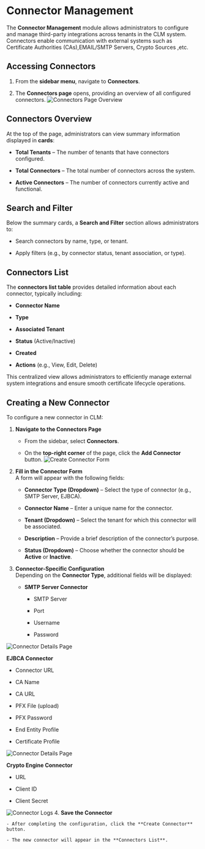 # Connector Management

The **Connector Management** module allows administrators to configure and manage third-party integrations across tenants in the CLM system. Connectors enable communication with external systems such as Certificate Authorities (CAs),EMAIL/SMTP Servers, Crypto Sources ,etc.

## Accessing Connectors
1. From the **sidebar menu**, navigate to **Connectors**.
    
2. The **Connectors page** opens, providing an overview of all configured connectors.
![Connectors Page Overview](images/connectors_page_overview.png)

## Connectors Overview
At the top of the page, administrators can view summary information displayed in **cards**:

- **Total Tenants** – The number of tenants that have connectors configured.
    
- **Total Connectors** – The total number of connectors across the system.
    
- **Active Connectors** – The number of connectors currently active and functional.

## Search and Filter
Below the summary cards, a **Search and Filter** section allows administrators to:

- Search connectors by name, type, or tenant.
    
- Apply filters (e.g., by connector status, tenant association, or type).

## Connectors List
The **connectors list table** provides detailed information about each connector, typically including:

- **Connector Name**
    
- **Type**
    
- **Associated Tenant**
    
- **Status** (Active/Inactive)
    
- **Created**
    
- **Actions** (e.g., View, Edit, Delete)
    

This centralized view allows administrators to efficiently manage external system integrations and ensure smooth certificate lifecycle operations.

## Creating a New Connector
To configure a new connector in CLM:

1. **Navigate to the Connectors Page**
    
    - From the sidebar, select **Connectors**.
        
    - On the **top-right corner** of the page, click the **Add Connector** button.
![Create Connector Form](images/create_connector_form.png)

2. **Fill in the Connector Form**  
    A form will appear with the following fields:
    
    - **Connector Type (Dropdown)** – Select the type of connector (e.g., SMTP Server, EJBCA).
        
    - **Connector Name** – Enter a unique name for the connector.
        
    - **Tenant (Dropdown)** – Select the tenant for which this connector will be associated.
        
    - **Description** – Provide a brief description of the connector’s purpose.
        
    - **Status (Dropdown)** – Choose whether the connector should be **Active** or **Inactive**.
        
3. **Connector-Specific Configuration**  
    Depending on the **Connector Type**, additional fields will be displayed:
    
    - **SMTP Server Connector**
        
        - SMTP Server
            
        - Port
            
        - Username
            
        - Password

![Connector Details Page](images/connector_smtp.png)

**EJBCA Connector**

- Connector URL
    
- CA Name
    
- CA URL
    
- PFX File (upload)
    
- PFX Password
    
- End Entity Profile
    
- Certificate Profile

![Connector Details Page](images/connector_details.png)

**Crypto Engine Connector**

- URL
    
- Client ID
    
- Client Secret

![Connector Logs](images/connector_logs.png)
4. **Save the Connector**
    
    - After completing the configuration, click the **Create Connector** button.
        
    - The new connector will appear in the **Connectors List**.
    